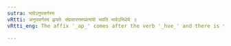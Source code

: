 ```yaml
---
sutra: भावेऽनुपसर्गस्य
vRtti: अनुपसर्गस्य ह्वयतेः संप्रसारणमप्प्रत्ययो भवति भावेऽभिधेये ॥
vRtti_eng: The affix '_ap_' comes after the verb '_hve_' and there is the change of the semi-vowel to its corresponding vowel, when the root is _upasarga_-less, and mere action is denoted.

---
```

